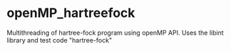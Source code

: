 # openMP_hartreefock
Multithreading of hartree-fock program using openMP API. Uses the libint library and test code "hartree-fock" 
